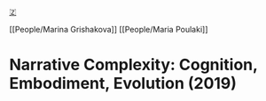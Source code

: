 [🇿](zotero://select/library/items/VWDJ37MH)

[[People/Marina Grishakova]] [[People/Maria Poulaki]] 
# Narrative Complexity: Cognition, Embodiment, Evolution (2019)

